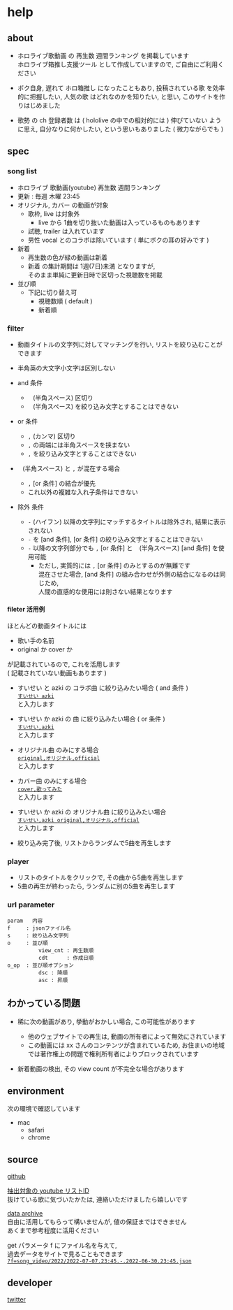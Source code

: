 
# help


## about

- ホロライブ歌動画 の 再生数 週間ランキング を掲載しています  
  ホロライブ箱推し支援ツール として作成していますので,
  ご自由にご利用ください

- ボク自身, 遅れて ホロ箱推し になったこともあり,
  投稿されている歌 を効率的に把握したい,
  人気の歌 はどれなのかを知りたい,
  と思い, このサイトを作りはじめました

- 歌勢 の ch 登録者数 は
  ( hololive の中での相対的には ) 伸びていない
  ように思え, 自分なりに何かしたい,
  という思いもありました
  ( 微力ながらでも )


## spec

### song list

- ホロライブ 歌動画(youtube) 再生数 週間ランキング
- 更新 : 毎週 木曜 23:45
- オリジナル, カバー の動画が対象
  - 歌枠, live は対象外
    - live から 1曲を切り抜いた動画は入っているものもあります
  - 試聴, trailer は入れています
  - 男性 vocal とのコラボは除いています ( 単にボクの耳の好みです )
- 新着
  - 再生数の色が緑の動画は新着
  - 新着 の集計期間は 1週(7日)未満 となりますが,  
    そのまま単純に更新日時で区切った視聴数を掲載
- 並び順
  - 下記に切り替え可
    - 視聴数順 ( default )
    - 新着順


### filter

- 動画タイトルの文字列に対してマッチングを行い, リストを絞り込むことができます
- 半角英の大文字小文字は区別しない

- and 条件
  - ` ` (半角スペース) 区切り
  - ` ` (半角スペース) を絞り込み文字とすることはできない

- or 条件
  - `,` (カンマ) 区切り
  - `,` の両端には半角スペースを挟まない
  - `,` を絞り込み文字とすることはできない

- ` ` (半角スペース) と `,` が混在する場合
  - `,` [or 条件] の結合が優先
  - これ以外の複雑な入れ子条件はできない

- 除外 条件
  - `-` (ハイフン) 以降の文字列にマッチするタイトルは除外され, 結果に表示されない
  - `-` を [and 条件], [or 条件] の絞り込み文字とすることはできない
  - `-` 以降の文字列部分でも `,` [or 条件] と ` ` (半角スペース) [and 条件] を使用可能
    - ただし, 実質的には `,` [or 条件] のみとするのが無難です  
      混在させた場合, [and 条件] の組み合わせが外側の結合になるのは同じため,  
      人間の直感的な使用には則さない結果となります


#### fileter 活用例  

ほとんどの動画タイトルには

- 歌い手の名前
- original か cover か

が記載されているので, これを活用します  
( 記載されていない動画もあります )

- すいせい と azki の コラボ曲 に絞り込みたい場合 ( and 条件 )  
  [`すいせい azki`](https://ooq.jp/holo/song/?s=すいせい%20azki)  
  と入力します

- すいせい か azki の 曲 に絞り込みたい場合 ( or 条件 )  
  [`すいせい,azki`](https://ooq.jp/holo/song/?s=すいせい,azki)  
  と入力します

- オリジナル曲 のみにする場合  
  [`original,オリジナル,official`](https://ooq.jp/holo/song/?s=original,オリジナル,official)  
  と入力します

- カバー曲 のみにする場合  
  [`cover,歌ってみた`](https://ooq.jp/holo/song/?s=cover,歌ってみた)  
  と入力します

- すいせい か azki の オリジナル曲 に絞り込みたい場合  
  [`すいせい,azki original,オリジナル,official`](https://ooq.jp/holo/song/?s=すいせい,azki%20original,オリジナル,official)  
  と入力します

- 絞り込み完了後, リストからランダムで5曲を再生します


### player

- リストのタイトルをクリックで, その曲から5曲を再生します
- 5曲の再生が終わったら, ランダムに別の5曲を再生します


### url parameter

```
param   内容               
f     : jsonファイル名     
s     : 絞り込み文字列     
o     : 並び順             
          view_cnt : 再生数順
          cdt      : 作成日順
o_op  : 並び順オプション   
          dsc : 降順         
          asc : 昇順         
```


## わかっている問題

- 稀に次の動画があり, 挙動がおかしい場合, この可能性があります
  - 他のウェブサイトでの再生は, 動画の所有者によって無効にされています
  - この動画には xx さんのコンテンツが含まれているため,
    お住まいの地域では著作権上の問題で権利所有者によりブロックされています

- 新着動画の検出, その view count が不完全な場合があります


## environment

次の環境で確認しています

- mac
  - safari
  - chrome


## source

[github](https://github.com/ooq-kamui/holo-song)

[抽出対象の youtube リストID](https://github.com/ooq-kamui/holo-song/blob/master/stt/lib/holo_cnst.lua)  
抜けている歌に気づいたかたは, 連絡いただけましたら嬉しいです

[data archive](https://ooq.jp/holo/song/data/)  
自由に活用してもらって構いませんが, 値の保証まではできません  
あくまで参考程度に活用ください

get パラメータ f にファイル名を与えて,  
過去データをサイトで見ることもできます  
[`?f=song_video/2022/2022-07-07.23:45.-.2022-06-30.23:45.json`](https://ooq.jp/holo/song/?f=song_video/2022/2022-07-07.23:45.-.2022-06-30.23:45.json)


## developer

[twitter](https://twitter.com/ooq_kamui)







